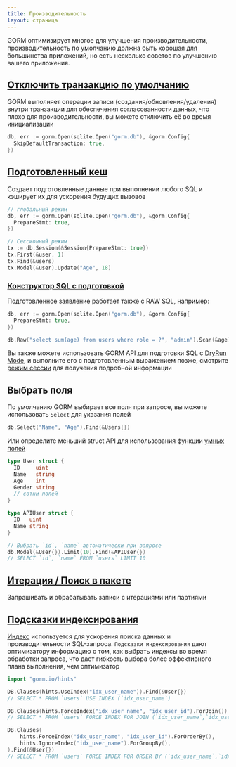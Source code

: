 ```yaml
---
title: Производительность
layout: страница
---
```


GORM оптимизирует многое для улучшения производительности, производительность по умолчанию должна быть хорошая для большинства приложений, но есть несколько советов по улучшению вашего приложения.

## [Отключить транзакцию по умолчанию](transactions.html)

GORM выполняет операции записи (создания/обновления/удаления) внутри транзакции для обеспечения согласованности данных, что плохо для производительности, вы можете отключить её во время инициализации

```go
db, err := gorm.Open(sqlite.Open("gorm.db"), &gorm.Config{
  SkipDefaultTransaction: true,
})
```

## [Подготовленный кеш](session.html)

Создает подготовленные данные при выполнении любого SQL и кэширует их для ускорения будущих вызовов

```go
// глобальный режим
db, err := gorm.Open(sqlite.Open("gorm.db"), &gorm.Config{
  PrepareStmt: true,
})

// Сессионный режим
tx := db.Session(&Session{PrepareStmt: true})
tx.First(&user, 1)
tx.Find(&users)
tx.Model(&user).Update("Age", 18)
```

### [Конструктор SQL с подготовкой](sql_builder.html)

Подготовленное заявление работает также с RAW SQL, например:

```go
db, err := gorm.Open(sqlite.Open("gorm.db"), &gorm.Config{
  PrepareStmt: true,
})

db.Raw("select sum(age) from users where role = ?", "admin").Scan(&age)
```

Вы также можете использовать GORM API для подготовки SQL с [DryRun Mode](session.html), и выполните его с подготовленным выражением позже, смотрите [режим сессии](session.html) для получения подробной информации

## Выбрать поля

По умолчанию GORM выбирает все поля при запросе, вы можете использовать `Select` для указания полей

```go
db.Select("Name", "Age").Find(&Users{})
```

Или определите меньший struct API для использования функции [умных полей](advanced_query.html)

```go
type User struct {
  ID     uint
  Name   string
  Age    int
  Gender string
  // сотни полей
}

type APIUser struct {
  ID   uint
  Name string
}

// Выбрать `id`, `name` автоматически при запросе
db.Model(&User{}).Limit(10).Find(&APIUser{})
// SELECT `id`, `name` FROM `users` LIMIT 10
```

## [Итерация / Поиск в пакете](advanced_query.html)

Запрашивать и обрабатывать записи с итерациями или партиями

## [Подсказки индексирования](hints.html)

[Индекс](indexes.html) используется для ускорения поиска данных и производительности SQL-запроса. `Подсказки индексирования` дают оптимизатору информацию о том, как выбрать индексы во время обработки запроса, что дает гибкость выбора более эффективного плана выполнения, чем оптимизатор

```go
import "gorm.io/hints"

DB.Clauses(hints.UseIndex("idx_user_name")).Find(&User{})
// SELECT * FROM `users` USE INDEX (`idx_user_name`)

DB.Clauses(hints.ForceIndex("idx_user_name", "idx_user_id").ForJoin()).Find(&User{})
// SELECT * FROM `users` FORCE INDEX FOR JOIN (`idx_user_name`,`idx_user_id`)"

DB.Clauses(
    hints.ForceIndex("idx_user_name", "idx_user_id").ForOrderBy(),
    hints.IgnoreIndex("idx_user_name").ForGroupBy(),
).Find(&User{})
// SELECT * FROM `users` FORCE INDEX FOR ORDER BY (`idx_user_name`,`idx_user_id`) IGNORE INDEX FOR GROUP BY (`idx_user_name`)"
```
